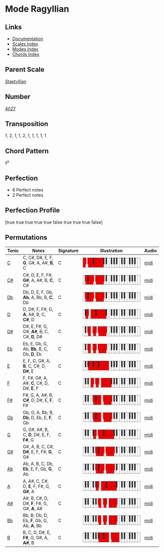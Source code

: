 # Mode Ragyllian

## Links

- [Documentation](README.md)
- [Scales Index](Scales.md)
- [Modes Index](Modes.md)
- [Chords Index](Chords.md)

## Parent Scale

[Staptyllian](ScaleStaptyllian.md)

## Number

[4027](https://ianring.com/musictheory/scales/4027)

## Transposition

1, 2, 1, 1, 2, 1, 1, 1, 1, 1

## Chord Pattern

ii⁰

## Perfection

- 8 Perfect notes
- 2 Perfect notes

## Perfection Profile

[true true true true true false true true true false]

## Permutations

| Tonic | Notes | Signature | Illustration | Audio |
|-------|-------|-----------|--------------|-------|
| [C](ModeCNaturalRagyllian.md) | C, C#, D#, E, F, **G**, G#, A, A#, **B**, C | C | ![CNaturalRagyllian](ModeCNaturalRagyllian.png) | [midi](https://github.com/edipermadi/music/blob/main/docs/ModeCNaturalRagyllian.mid?raw=true) |
| [C#](ModeCSharpRagyllian.md) | C#, D, E, F, F#, **G#**, A, A#, B, **C**, C# | C | ![CSharpRagyllian](ModeCSharpRagyllian.png) | [midi](https://github.com/edipermadi/music/blob/main/docs/ModeCSharpRagyllian.mid?raw=true) |
| [Db](ModeDFlatRagyllian.md) | Db, D, E, F, Gb, **Ab**, A, Bb, B, **C**, Db | C | ![DFlatRagyllian](ModeDFlatRagyllian.png) | [midi](https://github.com/edipermadi/music/blob/main/docs/ModeDFlatRagyllian.mid?raw=true) |
| [D](ModeDNaturalRagyllian.md) | D, D#, F, F#, G, **A**, A#, B, C, **C#**, D | C | ![DNaturalRagyllian](ModeDNaturalRagyllian.png) | [midi](https://github.com/edipermadi/music/blob/main/docs/ModeDNaturalRagyllian.mid?raw=true) |
| [D#](ModeDSharpRagyllian.md) | D#, E, F#, G, G#, **A#**, B, C, C#, **D**, D# | C | ![DSharpRagyllian](ModeDSharpRagyllian.png) | [midi](https://github.com/edipermadi/music/blob/main/docs/ModeDSharpRagyllian.mid?raw=true) |
| [Eb](ModeEFlatRagyllian.md) | Eb, E, Gb, G, Ab, **Bb**, B, C, Db, **D**, Eb | C | ![EFlatRagyllian](ModeEFlatRagyllian.png) | [midi](https://github.com/edipermadi/music/blob/main/docs/ModeEFlatRagyllian.mid?raw=true) |
| [E](ModeENaturalRagyllian.md) | E, F, G, G#, A, **B**, C, C#, D, **D#**, E | C | ![ENaturalRagyllian](ModeENaturalRagyllian.png) | [midi](https://github.com/edipermadi/music/blob/main/docs/ModeENaturalRagyllian.mid?raw=true) |
| [F](ModeFNaturalRagyllian.md) | F, F#, G#, A, A#, **C**, C#, D, D#, **E**, F | C | ![FNaturalRagyllian](ModeFNaturalRagyllian.png) | [midi](https://github.com/edipermadi/music/blob/main/docs/ModeFNaturalRagyllian.mid?raw=true) |
| [F#](ModeFSharpRagyllian.md) | F#, G, A, A#, B, **C#**, D, D#, E, **F**, F# | C | ![FSharpRagyllian](ModeFSharpRagyllian.png) | [midi](https://github.com/edipermadi/music/blob/main/docs/ModeFSharpRagyllian.mid?raw=true) |
| [Gb](ModeGFlatRagyllian.md) | Gb, G, A, Bb, B, **Db**, D, Eb, E, **F**, Gb | C | ![GFlatRagyllian](ModeGFlatRagyllian.png) | [midi](https://github.com/edipermadi/music/blob/main/docs/ModeGFlatRagyllian.mid?raw=true) |
| [G](ModeGNaturalRagyllian.md) | G, G#, A#, B, C, **D**, D#, E, F, **F#**, G | C | ![GNaturalRagyllian](ModeGNaturalRagyllian.png) | [midi](https://github.com/edipermadi/music/blob/main/docs/ModeGNaturalRagyllian.mid?raw=true) |
| [G#](ModeGSharpRagyllian.md) | G#, A, B, C, C#, **D#**, E, F, F#, **G**, G# | C | ![GSharpRagyllian](ModeGSharpRagyllian.png) | [midi](https://github.com/edipermadi/music/blob/main/docs/ModeGSharpRagyllian.mid?raw=true) |
| [Ab](ModeAFlatRagyllian.md) | Ab, A, B, C, Db, **Eb**, E, F, Gb, **G**, Ab | C | ![AFlatRagyllian](ModeAFlatRagyllian.png) | [midi](https://github.com/edipermadi/music/blob/main/docs/ModeAFlatRagyllian.mid?raw=true) |
| [A](ModeANaturalRagyllian.md) | A, A#, C, C#, D, **E**, F, F#, G, **G#**, A | C | ![ANaturalRagyllian](ModeANaturalRagyllian.png) | [midi](https://github.com/edipermadi/music/blob/main/docs/ModeANaturalRagyllian.mid?raw=true) |
| [A#](ModeASharpRagyllian.md) | A#, B, C#, D, D#, **F**, F#, G, G#, **A**, A# | C | ![ASharpRagyllian](ModeASharpRagyllian.png) | [midi](https://github.com/edipermadi/music/blob/main/docs/ModeASharpRagyllian.mid?raw=true) |
| [Bb](ModeBFlatRagyllian.md) | Bb, B, Db, D, Eb, **F**, Gb, G, Ab, **A**, Bb | C | ![BFlatRagyllian](ModeBFlatRagyllian.png) | [midi](https://github.com/edipermadi/music/blob/main/docs/ModeBFlatRagyllian.mid?raw=true) |
| [B](ModeBNaturalRagyllian.md) | B, C, D, D#, E, **F#**, G, G#, A, **A#**, B | C | ![BNaturalRagyllian](ModeBNaturalRagyllian.png) | [midi](https://github.com/edipermadi/music/blob/main/docs/ModeBNaturalRagyllian.mid?raw=true) |
